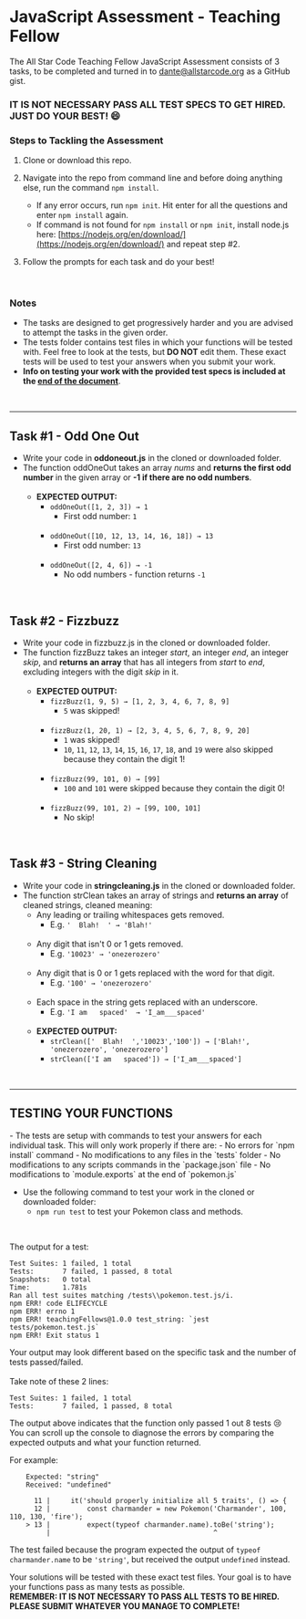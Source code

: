 # JavaScript Assessment - Teaching Fellow 

The All Star Code Teaching Fellow JavaScript Assessment consists of 3 tasks, to be completed and turned in to dante@allstarcode.org as a GitHub gist.

### **IT IS NOT NECESSARY PASS ALL TEST SPECS TO GET HIRED. JUST DO YOUR BEST! :smile:**

### Steps to Tackling the Assessment
1. Clone or download this repo.

2. Navigate into the repo from command line and before doing anything else, run the command `npm install`.
    - If any error occurs, run `npm init`. Hit enter for all the questions and enter `npm install` again.
    - If command is not found for `npm install` or `npm init`, install node.js here: [https://nodejs.org/en/download/](https://nodejs.org/en/download/) and repeat step #2. 

3. Follow the prompts for each task and do your best!
<br>

### Notes
- The tasks are designed to get progressively harder and you are advised to attempt the tasks in the given order.
- The tests folder contains test files in which your functions will be tested with. Feel free to look at the tests, but **DO NOT** edit them. These exact tests will be used to test your answers when you submit your work.
- **Info on testing your work with the provided test specs is included at the <a href="#tests">end of the document</a>**.  
<br>

---

## Task #1 - Odd One Out
- Write your code in **oddoneout.js** in the cloned or downloaded folder.
- The function oddOneOut takes an array *nums* and **returns the first odd number** in the given array or **-1 if there are no odd numbers**.
    <br><br>
    - **EXPECTED OUTPUT:**
        - `oddOneOut([1, 2, 3]) → 1`
            - First odd number: `1` 
            <br>
        - `oddOneOut([10, 12, 13, 14, 16, 18]) → 13`
            - First odd number: `13` 
            <br>
        - `oddOneOut([2, 4, 6]) → -1`
            - No odd numbers - function returns `-1` 

<br>

## Task #2 - Fizzbuzz
- Write your code in fizzbuzz.js in the cloned or downloaded folder. 
- The function fizzBuzz takes an integer *start*, an integer *end*, an integer *skip*, and **returns an array** that has all integers from *start* to *end*, excluding integers with the digit *skip* in it.
    <br><br>
    - **EXPECTED OUTPUT:**
        - `fizzBuzz(1, 9, 5) → [1, 2, 3, 4, 6, 7, 8, 9]`
            - `5` was skipped!
            <br>
        - `fizzBuzz(1, 20, 1) → [2, 3, 4, 5, 6, 7, 8, 9, 20]`
            - `1` was skipped!
            - `10`, `11`, `12`, `13`, `14`, `15`, `16`, `17`, `18`, and `19` were also skipped because they contain the digit 1!
            <br>
        - `fizzBuzz(99, 101, 0) → [99]`
            - `100` and `101` were skipped because they contain the digit 0!
            <br>
        - `fizzBuzz(99, 101, 2) → [99, 100, 101]`
            - No skip!

<br>

## Task #3 - String Cleaning
- Write your code in **stringcleaning.js** in the cloned or downloaded folder.
- The function strClean takes an array of strings and **returns an array** of cleaned strings, cleaned meaning:
    - Any leading or trailing whitespaces gets removed.
        - E.g. `'  Blah!  ' → 'Blah!'`
        <br>
    - Any digit that isn't 0 or 1 gets removed.
        - E.g. `'10023' → 'onezerozero'`
        <br>
    - Any digit that is 0 or 1 gets replaced with the word for that digit.
        - E.g. `'100' → 'onezerozero'`
        <br>
    - Each space in the string gets replaced with an underscore. 
        - E.g. `'I am   spaced'  → 'I_am___spaced'`
    <br><br>
    - **EXPECTED OUTPUT:**
        - `strClean(['  Blah!  ','10023','100']) → ['Blah!', 'onezerozero', 'onezerozero']`
        - `strClean(['I am   spaced']) → ['I_am___spaced']`

<br>

---

<h2 id="tests"> TESTING YOUR FUNCTIONS</h2>
- The tests are setup with commands to test your answers for each individual task. This will only work properly if there are:
    - No errors for `npm install` command
    - No modifications to any files in the `tests` folder
    - No modifications to any scripts commands in the `package.json` file
    - No modifications to `module.exports` at the end of `pokemon.js`

- Use the following command to test your work in the cloned or downloaded folder: 
    - `npm run test` to test your Pokemon class and methods.
<br>

The output for a test:

```shell
Test Suites: 1 failed, 1 total
Tests:       7 failed, 1 passed, 8 total
Snapshots:   0 total
Time:        1.781s
Ran all test suites matching /tests\\pokemon.test.js/i.
npm ERR! code ELIFECYCLE
npm ERR! errno 1
npm ERR! teachingFellows@1.0.0 test_string: `jest tests/pokemon.test.js`
npm ERR! Exit status 1
```
Your output may look different based on the specific task and the number of tests passed/failed. 
<br><br>
Take note of these 2 lines: 

```shell
Test Suites: 1 failed, 1 total
Tests:       7 failed, 1 passed, 8 total
```

The output above indicates that the function only passed 1 out 8 tests :cry:
<br>
You can scroll up the console to diagnose the errors by comparing the expected outputs and what your function returned. 

For example:
```shell
    Expected: "string"
    Received: "undefined"

      11 |     it('should properly initialize all 5 traits', () => {
      12 |         const charmander = new Pokemon('Charmander', 100, 110, 130, 'fire');
    > 13 |         expect(typeof charmander.name).toBe('string');
         |                                        ^
```

The test failed because the program expected the output of `typeof charmander.name` to be `'string'`, but received the output `undefined` instead. 

Your solutions will be tested with these exact test files. Your goal is to have your functions pass as many tests as possible.
<br> 
**REMEMBER: IT IS NOT NECESSARY TO PASS ALL TESTS TO BE HIRED. PLEASE SUBMIT WHATEVER YOU MANAGE TO COMPLETE!**
